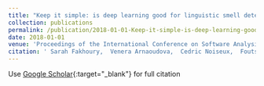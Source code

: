 ```yaml
---
title: "Keep it simple: is deep learning good for linguistic smell detection?"
collection: publications
permalink: /publication/2018-01-01-Keep-it-simple-is-deep-learning-good-for-linguistic-smell-detection
date: 2018-01-01
venue: 'Proceedings of the International Conference on Software Analysis, Evolution, and Reengineering (SANER)—REproducibility Studies and NEgative Results (RENE) Track'
citation: ' Sarah Fakhoury,  Venera Arnaoudova,  Cedric Noiseux,  Foutse Khomh,  Giuliano Antoniol, &quot;Keep it simple: is deep learning good for linguistic smell detection?.&quot; Proceedings of the International Conference on Software Analysis, Evolution, and Reengineering (SANER)—REproducibility Studies and NEgative Results (RENE) Track, 2018.'
---
```

Use [Google Scholar](https://scholar.google.com/scholar?q=Keep+it+simple:+is+deep+learning+good+for+linguistic+smell+detection?){:target="_blank"} for full citation